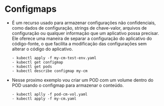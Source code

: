 # Configmaps

- É um recurso usado para armazenar configurações não confidenciais, como dados de configuração, strings de chave-valor, arquivos de configuração ou qualquer informação que um aplicativo possa precisar. Ele oferece uma maneira de separar a configuração do aplicativo do código-fonte, o que facilita a modificação das configurações sem alterar o código do aplicativo.

      - kubectl apply -f my-cm-test-env.yaml
      - kubectl get configmap
      - kubectl get pods
      - kubectl describe configmap my-cm

- Nesse proximo exemplo vou criar um POD com um volume dentro do POD usando o configmap para armazenar o conteúdo.

      - kubectl aplly -f pod-cm-vol.yaml
      - kubectl apply -f my-cm.yaml
      

